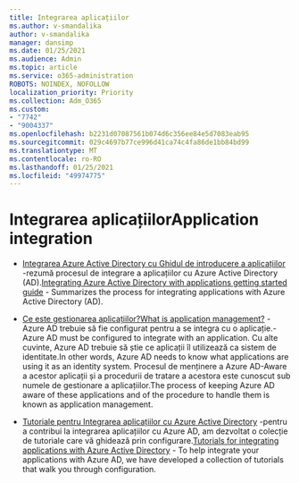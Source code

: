 ```yaml
---
title: Integrarea aplicațiilor
ms.author: v-smandalika
author: v-smandalika
manager: dansimp
ms.date: 01/25/2021
ms.audience: Admin
ms.topic: article
ms.service: o365-administration
ROBOTS: NOINDEX, NOFOLLOW
localization_priority: Priority
ms.collection: Adm_O365
ms.custom:
- "7742"
- "9004337"
ms.openlocfilehash: b2231d07087561b074d6c356ee84e5d7083eab95
ms.sourcegitcommit: 029c4697b77ce996d41ca74c4fa86de1bb84bd99
ms.translationtype: MT
ms.contentlocale: ro-RO
ms.lasthandoff: 01/25/2021
ms.locfileid: "49974775"
---
```

# <a name="application--integration"></a><span data-ttu-id="bff7a-102">Integrarea aplicațiilor</span><span class="sxs-lookup"><span data-stu-id="bff7a-102">Application  integration</span></span>

- <span data-ttu-id="bff7a-103">[Integrarea Azure Active Directory cu Ghidul de introducere a aplicațiilor](https://docs.microsoft.com/azure/active-directory/manage-apps/plan-an-application-integration)  -rezumă procesul de integrare a aplicațiilor cu Azure Active Directory (AD).</span><span class="sxs-lookup"><span data-stu-id="bff7a-103">[Integrating Azure Active Directory with applications getting started guide](https://docs.microsoft.com/azure/active-directory/manage-apps/plan-an-application-integration)  - Summarizes the process for integrating applications with Azure Active Directory (AD).</span></span>

- [<span data-ttu-id="bff7a-104">Ce este gestionarea aplicațiilor?</span><span class="sxs-lookup"><span data-stu-id="bff7a-104">What is application management?</span></span>](https://docs.microsoft.com/azure/active-directory/manage-apps/what-is-application-management)  <span data-ttu-id="bff7a-105">-Azure AD trebuie să fie configurat pentru a se integra cu o aplicație.</span><span class="sxs-lookup"><span data-stu-id="bff7a-105">- Azure AD must be configured to integrate with an application.</span></span> <span data-ttu-id="bff7a-106">Cu alte cuvinte, Azure AD trebuie să știe ce aplicații îl utilizează ca sistem de identitate.</span><span class="sxs-lookup"><span data-stu-id="bff7a-106">In other words, Azure AD needs to know what applications are using it as an identity system.</span></span> <span data-ttu-id="bff7a-107">Procesul de menținere a Azure AD-Aware a acestor aplicații și a procedurii de tratare a acestora este cunoscut sub numele de gestionare a aplicațiilor.</span><span class="sxs-lookup"><span data-stu-id="bff7a-107">The process of keeping Azure AD aware of these applications and of the procedure to handle them is known as application management.</span></span>

- <span data-ttu-id="bff7a-108">[Tutoriale pentru Integrarea aplicațiilor cu Azure Active Directory](https://docs.microsoft.com/azure/active-directory/saas-apps/tutorial-list)  -pentru a contribui la integrarea aplicațiilor cu Azure AD, am dezvoltat o colecție de tutoriale care vă ghidează prin configurare.</span><span class="sxs-lookup"><span data-stu-id="bff7a-108">[Tutorials for integrating applications with Azure Active Directory](https://docs.microsoft.com/azure/active-directory/saas-apps/tutorial-list)  - To help integrate your applications with Azure AD, we have developed a collection of tutorials that walk you through configuration.</span></span>

